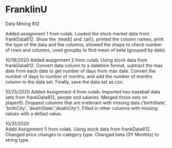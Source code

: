 # FranklinU
Data Mining 612

Added assignment 1 from colab.
Loaded the stock market data from frankData612.
Show the .head() and .tail(), printed the column names, print the type of the data and the columns, 
  showed the shape to check number of rows and columns, used groupby to find mean of beta (grouped by date).

10/18/2020 
Added assignment 2 from colab.
Using stock data from frankData612.
Convert data column to a datetime format, subtract the max date from each date to get number of days from max date.
Convert the number of days to number of months, and add the number of months column to the data set. Finally, save the data set as csv.

10/25/2020
Added Assignment 4 from colab.
Imported two baseball data sets from frankData612, people and salaries.
Merged those sets on playerID.
Dropped columns that are irrelevant with missing data ('birthState', 'birthCity', 'deathState','deathCity').
Filled in other columns with missing values with a defaut value.


10/31/2020  
Addd Assignment 5 from colab.
Using stock data from frankData612.
Changed price changes to category type.
Changed beta (3Y Monthly) to string type.
